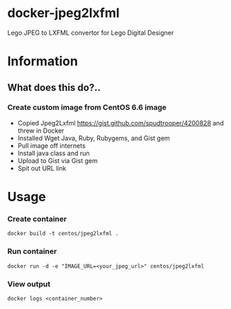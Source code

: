 # docker-jpeg2lxfml
Lego JPEG to LXFML convertor for Lego Digital Designer

# Information

## What does this do?..

### Create custom image from CentOS 6.6 image

* Copied Jpeg2Lxfml https://gist.github.com/spudtrooper/4200828 and threw in Docker
* Installed Wget Java, Ruby, Rubygems, and Gist gem
* Pull image off internets
* Install java class and run
* Upload to Gist via Gist gem
* Spit out URL link

# Usage

### Create container

`docker build -t centos/jpeg2lxfml .`

### Run container

`docker run -d -e "IMAGE_URL=<your_jpeg_url>" centos/jpeg2lxfml`

### View output

`docker logs <container_number>`
